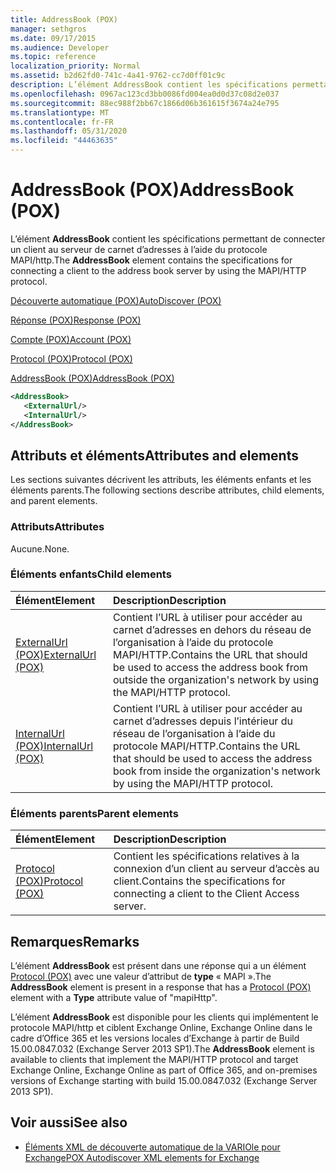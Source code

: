 ```yaml
---
title: AddressBook (POX)
manager: sethgros
ms.date: 09/17/2015
ms.audience: Developer
ms.topic: reference
localization_priority: Normal
ms.assetid: b2d62fd0-741c-4a41-9762-cc7d0ff01c9c
description: L’élément AddressBook contient les spécifications permettant de connecter un client au serveur de carnet d’adresses à l’aide du protocole MAPI/HTTP.
ms.openlocfilehash: 0967ac123cd3bb0086fd004ea0d0d37c08d2e037
ms.sourcegitcommit: 88ec988f2bb67c1866d06b361615f3674a24e795
ms.translationtype: MT
ms.contentlocale: fr-FR
ms.lasthandoff: 05/31/2020
ms.locfileid: "44463635"
---
```

# <a name="addressbook-pox"></a><span data-ttu-id="3e916-103">AddressBook (POX)</span><span class="sxs-lookup"><span data-stu-id="3e916-103">AddressBook (POX)</span></span>

<span data-ttu-id="3e916-104">L’élément **AddressBook** contient les spécifications permettant de connecter un client au serveur de carnet d’adresses à l’aide du protocole MAPI/http.</span><span class="sxs-lookup"><span data-stu-id="3e916-104">The **AddressBook** element contains the specifications for connecting a client to the address book server by using the MAPI/HTTP protocol.</span></span> 
  
[<span data-ttu-id="3e916-105">Découverte automatique (POX)</span><span class="sxs-lookup"><span data-stu-id="3e916-105">AutoDiscover (POX)</span></span>](autodiscover-pox.md)
  
[<span data-ttu-id="3e916-106">Réponse (POX)</span><span class="sxs-lookup"><span data-stu-id="3e916-106">Response (POX)</span></span>](response-pox.md)
  
[<span data-ttu-id="3e916-107">Compte (POX)</span><span class="sxs-lookup"><span data-stu-id="3e916-107">Account (POX)</span></span>](account-pox.md)
  
[<span data-ttu-id="3e916-108">Protocol (POX)</span><span class="sxs-lookup"><span data-stu-id="3e916-108">Protocol (POX)</span></span>](protocol-pox.md)
  
[<span data-ttu-id="3e916-109">AddressBook (POX)</span><span class="sxs-lookup"><span data-stu-id="3e916-109">AddressBook (POX)</span></span>](addressbook-pox.md)
  
```XML
<AddressBook>
   <ExternalUrl/>
   <InternalUrl/>
</AddressBook>
```

## <a name="attributes-and-elements"></a><span data-ttu-id="3e916-110">Attributs et éléments</span><span class="sxs-lookup"><span data-stu-id="3e916-110">Attributes and elements</span></span>

<span data-ttu-id="3e916-111">Les sections suivantes décrivent les attributs, les éléments enfants et les éléments parents.</span><span class="sxs-lookup"><span data-stu-id="3e916-111">The following sections describe attributes, child elements, and parent elements.</span></span>
  
### <a name="attributes"></a><span data-ttu-id="3e916-112">Attributs</span><span class="sxs-lookup"><span data-stu-id="3e916-112">Attributes</span></span>

<span data-ttu-id="3e916-113">Aucune.</span><span class="sxs-lookup"><span data-stu-id="3e916-113">None.</span></span>
  
### <a name="child-elements"></a><span data-ttu-id="3e916-114">Éléments enfants</span><span class="sxs-lookup"><span data-stu-id="3e916-114">Child elements</span></span>

|<span data-ttu-id="3e916-115">**Élément**</span><span class="sxs-lookup"><span data-stu-id="3e916-115">**Element**</span></span>|<span data-ttu-id="3e916-116">**Description**</span><span class="sxs-lookup"><span data-stu-id="3e916-116">**Description**</span></span>|
|:-----|:-----|
|[<span data-ttu-id="3e916-117">ExternalUrl (POX)</span><span class="sxs-lookup"><span data-stu-id="3e916-117">ExternalUrl (POX)</span></span>](externalurl-pox.md) <br/> |<span data-ttu-id="3e916-118">Contient l’URL à utiliser pour accéder au carnet d’adresses en dehors du réseau de l’organisation à l’aide du protocole MAPI/HTTP.</span><span class="sxs-lookup"><span data-stu-id="3e916-118">Contains the URL that should be used to access the address book from outside the organization's network by using the MAPI/HTTP protocol.</span></span>  <br/> |
|[<span data-ttu-id="3e916-119">InternalUrl (POX)</span><span class="sxs-lookup"><span data-stu-id="3e916-119">InternalUrl (POX)</span></span>](internalurl-pox.md) <br/> |<span data-ttu-id="3e916-120">Contient l’URL à utiliser pour accéder au carnet d’adresses depuis l’intérieur du réseau de l’organisation à l’aide du protocole MAPI/HTTP.</span><span class="sxs-lookup"><span data-stu-id="3e916-120">Contains the URL that should be used to access the address book from inside the organization's network by using the MAPI/HTTP protocol.</span></span>  <br/> |
   
### <a name="parent-elements"></a><span data-ttu-id="3e916-121">Éléments parents</span><span class="sxs-lookup"><span data-stu-id="3e916-121">Parent elements</span></span>

|<span data-ttu-id="3e916-122">**Élément**</span><span class="sxs-lookup"><span data-stu-id="3e916-122">**Element**</span></span>|<span data-ttu-id="3e916-123">**Description**</span><span class="sxs-lookup"><span data-stu-id="3e916-123">**Description**</span></span>|
|:-----|:-----|
|[<span data-ttu-id="3e916-124">Protocol (POX)</span><span class="sxs-lookup"><span data-stu-id="3e916-124">Protocol (POX)</span></span>](protocol-pox.md) <br/> |<span data-ttu-id="3e916-125">Contient les spécifications relatives à la connexion d’un client au serveur d’accès au client.</span><span class="sxs-lookup"><span data-stu-id="3e916-125">Contains the specifications for connecting a client to the Client Access server.</span></span>  <br/> |
   
## <a name="remarks"></a><span data-ttu-id="3e916-126">Remarques</span><span class="sxs-lookup"><span data-stu-id="3e916-126">Remarks</span></span>

<span data-ttu-id="3e916-127">L’élément **AddressBook** est présent dans une réponse qui a un élément [Protocol (POX)](protocol-pox.md) avec une valeur d’attribut de **type** « MAPI ».</span><span class="sxs-lookup"><span data-stu-id="3e916-127">The **AddressBook** element is present in a response that has a [Protocol (POX)](protocol-pox.md) element with a **Type** attribute value of "mapiHttp".</span></span> 
  
<span data-ttu-id="3e916-128">L’élément **AddressBook** est disponible pour les clients qui implémentent le protocole MAPI/http et ciblent Exchange Online, Exchange Online dans le cadre d’Office 365 et les versions locales d’Exchange à partir de Build 15.00.0847.032 (Exchange Server 2013 SP1).</span><span class="sxs-lookup"><span data-stu-id="3e916-128">The **AddressBook** element is available to clients that implement the MAPI/HTTP protocol and target Exchange Online, Exchange Online as part of Office 365, and on-premises versions of Exchange starting with build 15.00.0847.032 (Exchange Server 2013 SP1).</span></span> 
  
## <a name="see-also"></a><span data-ttu-id="3e916-129">Voir aussi</span><span class="sxs-lookup"><span data-stu-id="3e916-129">See also</span></span>

- [<span data-ttu-id="3e916-130">Éléments XML de découverte automatique de la VARIOle pour Exchange</span><span class="sxs-lookup"><span data-stu-id="3e916-130">POX Autodiscover XML elements for Exchange</span></span>](pox-autodiscover-xml-elements-for-exchange.md)

